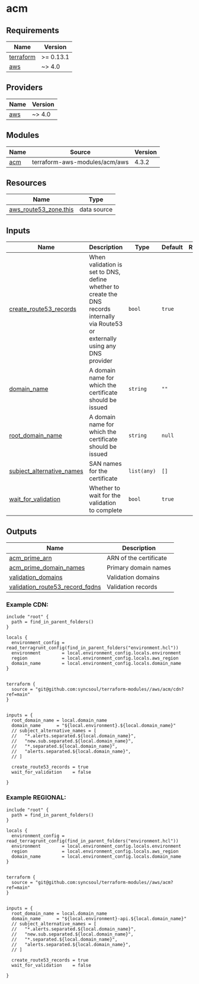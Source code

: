 # acm

<!-- BEGINNING OF PRE-COMMIT-TERRAFORM DOCS HOOK -->
## Requirements

| Name | Version |
|------|---------|
| <a name="requirement_terraform"></a> [terraform](#requirement\_terraform) | >= 0.13.1 |
| <a name="requirement_aws"></a> [aws](#requirement\_aws) | ~> 4.0 |

## Providers

| Name | Version |
|------|---------|
| <a name="provider_aws"></a> [aws](#provider\_aws) | ~> 4.0 |

## Modules

| Name | Source | Version |
|------|--------|---------|
| <a name="module_acm"></a> [acm](#module\_acm) | terraform-aws-modules/acm/aws | 4.3.2 |

## Resources

| Name | Type |
|------|------|
| [aws_route53_zone.this](https://registry.terraform.io/providers/hashicorp/aws/latest/docs/data-sources/route53_zone) | data source |

## Inputs

| Name | Description | Type | Default | Required |
|------|-------------|------|---------|:--------:|
| <a name="input_create_route53_records"></a> [create\_route53\_records](#input\_create\_route53\_records) | When validation is set to DNS, define whether to create the DNS records internally via Route53 or externally using any DNS provider | `bool` | `true` | no |
| <a name="input_domain_name"></a> [domain\_name](#input\_domain\_name) | A domain name for which the certificate should be issued | `string` | `""` | no |
| <a name="input_root_domain_name"></a> [root\_domain\_name](#input\_root\_domain\_name) | A domain name for which the certificate should be issued | `string` | `null` | no |
| <a name="input_subject_alternative_names"></a> [subject\_alternative\_names](#input\_subject\_alternative\_names) | SAN names for the certificate | `list(any)` | `[]` | no |
| <a name="input_wait_for_validation"></a> [wait\_for\_validation](#input\_wait\_for\_validation) | Whether to wait for the validation to complete | `bool` | `true` | no |

## Outputs

| Name | Description |
|------|-------------|
| <a name="output_acm_prime_arn"></a> [acm\_prime\_arn](#output\_acm\_prime\_arn) | ARN of the certificate |
| <a name="output_acm_prime_domain_names"></a> [acm\_prime\_domain\_names](#output\_acm\_prime\_domain\_names) | Primary domain names |
| <a name="output_validation_domains"></a> [validation\_domains](#output\_validation\_domains) | Validation domains |
| <a name="output_validation_route53_record_fqdns"></a> [validation\_route53\_record\_fqdns](#output\_validation\_route53\_record\_fqdns) | Validation records |
<!-- END OF PRE-COMMIT-TERRAFORM DOCS HOOK -->


### Example CDN:

```
include "root" {
  path = find_in_parent_folders()
}

locals {
  environment_config = read_terragrunt_config(find_in_parent_folders("environment.hcl"))
  environment        = local.environment_config.locals.environment
  region             = local.environment_config.locals.aws_region
  domain_name        = local.environment_config.locals.domain_name
}


terraform {
  source = "git@github.com:syncsoul/terraform-modules//aws/acm/cdn?ref=main"
}


inputs = {
  root_domain_name = local.domain_name
  domain_name      = "${local.environment}.${local.domain_name}"
  // subject_alternative_names = [
  //   "*.alerts.separated.${local.domain_name}",
  //   "new.sub.separated.${local.domain_name}",
  //   "*.separated.${local.domain_name}",
  //   "alerts.separated.${local.domain_name}",
  // ]

  create_route53_records = true
  wait_for_validation    = false

}
```

### Example REGIONAL:

```
include "root" {
  path = find_in_parent_folders()
}

locals {
  environment_config = read_terragrunt_config(find_in_parent_folders("environment.hcl"))
  environment        = local.environment_config.locals.environment
  region             = local.environment_config.locals.aws_region
  domain_name        = local.environment_config.locals.domain_name
}


terraform {
  source = "git@github.com:syncsoul/terraform-modules//aws/acm?ref=main"
}


inputs = {
  root_domain_name = local.domain_name
  domain_name      = "${local.environment}-api.${local.domain_name}"
  // subject_alternative_names = [
  //   "*.alerts.separated.${local.domain_name}",
  //   "new.sub.separated.${local.domain_name}",
  //   "*.separated.${local.domain_name}",
  //   "alerts.separated.${local.domain_name}",
  // ]

  create_route53_records = true
  wait_for_validation    = false

}
```
